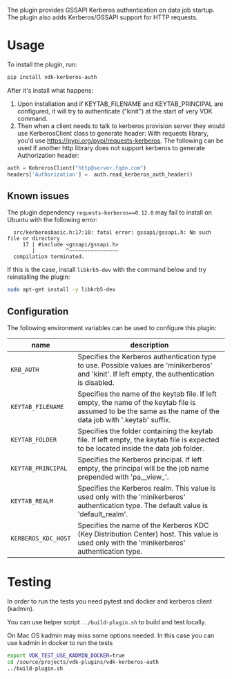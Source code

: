 The plugin provides GSSAPI Kerberos authentication on data job startup. The plugin also adds Kerberos/GSSAPI support for HTTP requests.

# Usage

To install the plugin, run:

```bash
pip install vdk-kerberos-auth
```

After it's install what happens:

1. Upon installation and if KEYTAB_FILENAME and KEYTAB_PRINCIPAL are configured, it will try to authenticate ("kinit") at the start of very VDK command.
2. Then when a client needs to talk to kerberos provision server they would use KerberosClient class to generate header:
With requests library, you'd use https://pypi.org/pypi/requests-kerberos.
The following can be used if another http library does not support kerberos to generate Authorization header:
```python
auth = KebrerosClient("http@server.fqdn.com")
headers['Authorization'] =  auth.read_kerberos_auth_header()
```

## Known issues

The plugin dependency `requests-kerberos==0.12.0` may fail to install on Ubuntu with the following error:

```
  src/kerberosbasic.h:17:10: fatal error: gssapi/gssapi.h: No such file or directory
     17 | #include <gssapi/gssapi.h>
        |          ^~~~~~~~~~~~~~~~~
  compilation terminated.
```

If this is the case, install `libkrb5-dev` with the command below and try reinstalling the plugin:
```bash
sudo apt-get install -y libkrb5-dev
```

## Configuration

The following environment variables can be used to configure this plugin:

| name                    | description                                                                                                                                                    |
|-------------------------|----------------------------------------------------------------------------------------------------------------------------------------------------------------|
| `KRB_AUTH`          | Specifies the Kerberos authentication type to use. Possible values are 'minikerberos' and 'kinit'. If left empty, the authentication is disabled.              |
| `KEYTAB_FILENAME`   | Specifies the name of the keytab file. If left empty, the name of the keytab file is assumed to be the same as the name of the data job with '.keytab' suffix. |
| `KEYTAB_FOLDER`         | Specifies the folder containing the keytab file. If left empty, the keytab file is expected to be located inside the data job folder.                          |
| `KEYTAB_PRINCIPAL`  | Specifies the Kerberos principal. If left empty, the principal will be the job name prepended with 'pa__view_'.                                                |
| `KEYTAB_REALM`      | Specifies the Kerberos realm. This value is used only with the 'minikerberos' authentication type. The default value is 'default_realm'.                       |
| `KERBEROS_KDC_HOST` | Specifies the name of the Kerberos KDC (Key Distribution Center) host. This value is used only with the 'minikerberos' authentication type.                    |


# Testing

In order to run the tests you need pytest and docker and kerberos client (kadmin).

You can use helper script `../build-plugin.sh` to build and test locally.

On Mac OS kadmin may miss some options needed. In this case you can use kadmin in docker to run the tests
```bash
export VDK_TEST_USE_KADMIN_DOCKER=true
cd /source/projects/vdk-plugins/vdk-kerberos-auth
../build-plugin.sh
```
